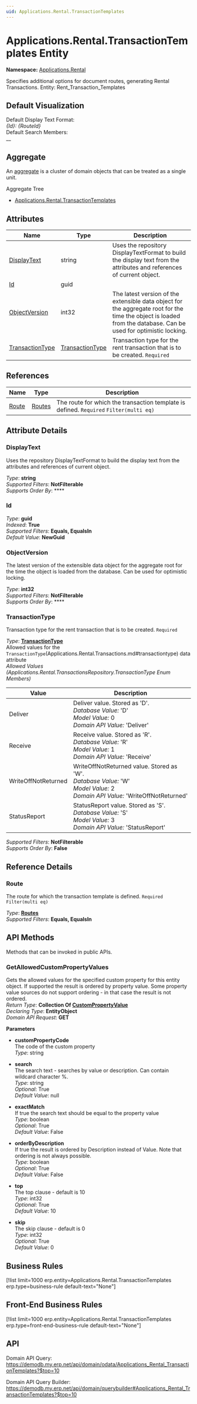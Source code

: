 ```yaml
---
uid: Applications.Rental.TransactionTemplates
---
```

# Applications.Rental.TransactionTemplates Entity

**Namespace:** [Applications.Rental](Applications.Rental.md)  

Specifies additional options for document routes, generating Rental Transactions. Entity: Rent_Transaction_Templates

## Default Visualization
Default Display Text Format:  
_{Id}: {RouteId}_  
Default Search Members:  
__  

## Aggregate
An [aggregate](https://docs.erp.net/tech/advanced/concepts/aggregates.html) is a cluster of domain objects that can be treated as a single unit.  

Aggregate Tree  
* [Applications.Rental.TransactionTemplates](Applications.Rental.TransactionTemplates.md)  

## Attributes

| Name | Type | Description |
| ---- | ---- | --- |
| [DisplayText](Applications.Rental.TransactionTemplates.md#displaytext) | string | Uses the repository DisplayTextFormat to build the display text from the attributes and references of current object. 
| [Id](Applications.Rental.TransactionTemplates.md#id) | guid |  
| [ObjectVersion](Applications.Rental.TransactionTemplates.md#objectversion) | int32 | The latest version of the extensible data object for the aggregate root for the time the object is loaded from the database. Can be used for optimistic locking. 
| [TransactionType](Applications.Rental.TransactionTemplates.md#transactiontype) | [TransactionType](Applications.Rental.TransactionTemplates.md#transactiontype) | Transaction type for the rent transaction that is to be created. `Required` 

## References

| Name | Type | Description |
| ---- | ---- | --- |
| [Route](Applications.Rental.TransactionTemplates.md#route) | [Routes](Systems.Workflow.Routes.md) | The route for which the transaction template is defined. `Required` `Filter(multi eq)` |


## Attribute Details

### DisplayText

Uses the repository DisplayTextFormat to build the display text from the attributes and references of current object.

_Type_: **string**  
_Supported Filters_: **NotFilterable**  
_Supports Order By_: ****  

### Id

_Type_: **guid**  
_Indexed_: **True**  
_Supported Filters_: **Equals, EqualsIn**  
_Default Value_: **NewGuid**  

### ObjectVersion

The latest version of the extensible data object for the aggregate root for the time the object is loaded from the database. Can be used for optimistic locking.

_Type_: **int32**  
_Supported Filters_: **NotFilterable**  
_Supports Order By_: ****  

### TransactionType

Transaction type for the rent transaction that is to be created. `Required`

_Type_: **[TransactionType](Applications.Rental.TransactionTemplates.md#transactiontype)**  
Allowed values for the `TransactionType`(Applications.Rental.Transactions.md#transactiontype) data attribute  
_Allowed Values (Applications.Rental.TransactionsRepository.TransactionType Enum Members)_  

| Value | Description |
| ---- | --- |
| Deliver | Deliver value. Stored as 'D'. <br /> _Database Value:_ 'D' <br /> _Model Value:_ 0 <br /> _Domain API Value:_ 'Deliver' |
| Receive | Receive value. Stored as 'R'. <br /> _Database Value:_ 'R' <br /> _Model Value:_ 1 <br /> _Domain API Value:_ 'Receive' |
| WriteOffNotReturned | WriteOffNotReturned value. Stored as 'W'. <br /> _Database Value:_ 'W' <br /> _Model Value:_ 2 <br /> _Domain API Value:_ 'WriteOffNotReturned' |
| StatusReport | StatusReport value. Stored as 'S'. <br /> _Database Value:_ 'S' <br /> _Model Value:_ 3 <br /> _Domain API Value:_ 'StatusReport' |

_Supported Filters_: **NotFilterable**  
_Supports Order By_: **False**  


## Reference Details

### Route

The route for which the transaction template is defined. `Required` `Filter(multi eq)`

_Type_: **[Routes](Systems.Workflow.Routes.md)**  
_Supported Filters_: **Equals, EqualsIn**  


## API Methods

Methods that can be invoked in public APIs.

### GetAllowedCustomPropertyValues

Gets the allowed values for the specified custom property for this entity object.              If supported the result is ordered by property value. Some property value sources do not support ordering - in that case the result is not ordered.  
_Return Type_: **Collection Of [CustomPropertyValue](../data-types.md#general.custompropertyvalue)**  
_Declaring Type_: **EntityObject**  
_Domain API Request_: **GET**  

**Parameters**  
  * **customPropertyCode**  
    The code of the custom property  
    _Type_: string  

  * **search**  
    The search text - searches by value or description. Can contain wildcard character %.  
    _Type_: string  
     _Optional_: True  
    _Default Value_: null  

  * **exactMatch**  
    If true the search text should be equal to the property value  
    _Type_: boolean  
     _Optional_: True  
    _Default Value_: False  

  * **orderByDescription**  
    If true the result is ordered by Description instead of Value. Note that ordering is not always possible.  
    _Type_: boolean  
     _Optional_: True  
    _Default Value_: False  

  * **top**  
    The top clause - default is 10  
    _Type_: int32  
     _Optional_: True  
    _Default Value_: 10  

  * **skip**  
    The skip clause - default is 0  
    _Type_: int32  
     _Optional_: True  
    _Default Value_: 0  



## Business Rules

[!list limit=1000 erp.entity=Applications.Rental.TransactionTemplates erp.type=business-rule default-text="None"]

## Front-End Business Rules

[!list limit=1000 erp.entity=Applications.Rental.TransactionTemplates erp.type=front-end-business-rule default-text="None"]

## API

Domain API Query:
<https://demodb.my.erp.net/api/domain/odata/Applications_Rental_TransactionTemplates?$top=10>

Domain API Query Builder:
<https://demodb.my.erp.net/api/domain/querybuilder#Applications_Rental_TransactionTemplates?$top=10>

